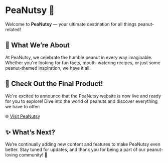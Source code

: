 # PeaNutsy 🌰

Welcome to **PeaNutsy** — your ultimate destination for all things peanut-related!

## 🎉 What We’re About

At PeaNutsy, we celebrate the humble peanut in every way imaginable. Whether you're looking for fun facts, mouth-watering recipes, or just some peanut-themed inspiration, we have it all!

## 🚀 Check Out the Final Product!

We're excited to announce that the PeaNutsy website is now live and ready for you to explore! Dive into the world of peanuts and discover everything we have to offer:

🌐 [Visit PeaNutsy](https://lianovz14.github.io/PeaNutsy/)

## ✨ What’s Next?

We’re continually adding new content and features to make PeaNutsy even better. Stay tuned for updates, and thank you for being a part of our peanut-loving community! 🌟
